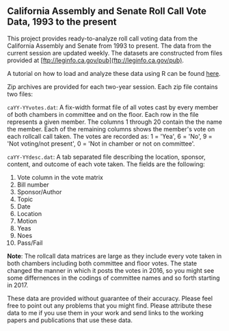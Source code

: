 ## California Assembly and Senate Roll Call Vote Data, 1993 to the present

This project provides ready-to-analyze roll call voting data from the California Assembly and Senate from 1993 to present. The data from the current session are updated weekly. The datasets are constructed from files provided at [ftp://leginfo.ca.gov/pub](ftp://leginfo.ca.gov/pub).

A tutorial on how to load and analyze these data using R can be found [here](Rmd/california_rollcall_howto.html). 

Zip archives are provided for each two-year session. Each zip file contains two files:

`caYY-YYvotes.dat`: A fix-width format file of all votes cast by every member of both chambers in committee and on the floor.  Each row in the file represents a given member.  The columns 1 through 20 contain the the name the member.  Each of the remaining columns shows the member's vote on each rollcall call taken.  The votes are recorded as: 1 = 'Yea', 6	= 'No', 9	= 'Not voting/not present', 0	= 'Not in chamber or not on committee'.

`caYY-YYdesc.dat`: A tab separated file describing the location, sponsor, content, and outcome of each vote taken. The fields are the following:
1. Vote column in the vote matrix
2. Bill number
3. Sponsor/Author
4. Topic
5. Date
6. Location
7. Motion
8. Yeas
9. Noes
10.	Pass/Fail

**Note**: The rollcall data matrices are large as they include every vote taken in both chambers including both committee and floor votes. The state changed the manner in which it posts the votes in 2016, so you might see some differnences in the codings of committee names and so forth starting in 2017.

These data are provided without guarantee of their accuracy. Please feel free to point out any problems that you might find. Please attribute these data to me if you use them in your work and send links to the working papers and publications that use these data.  
